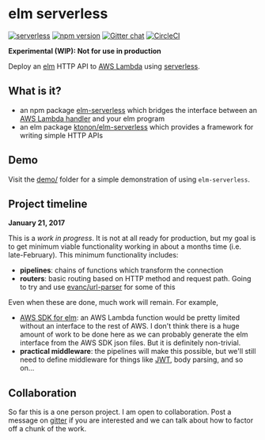 elm serverless
==============

[![serverless](http://public.serverless.com/badges/v3.svg)](http://www.serverless.com)
[![npm version](https://badge.fury.io/js/elm-serverless.svg)](https://badge.fury.io/js/elm-serverless)
[![Gitter chat](https://badges.gitter.im/ktonon/elm-serverless.png)](https://gitter.im/elm-serverless/Lobby)
[![CircleCI](https://circleci.com/gh/ktonon/elm-serverless.svg?style=svg)](https://circleci.com/gh/ktonon/elm-serverless)

__Experimental (WIP): Not for use in production__

Deploy an [elm][] HTTP API to [AWS Lambda][] using [serverless][].

## What is it?

* an npm package [elm-serverless][] which bridges the interface between an [AWS Lambda handler][] and your elm program
* an elm package [ktonon/elm-serverless][] which provides a framework for writing simple HTTP APIs

## Demo

Visit the [demo/](https://github.com/ktonon/elm-serverless/blob/master/demo/) folder for a simple demonstration of using `elm-serverless`.

## Project timeline

__January 21, 2017__

This is a _work in progress_. It is not at all ready for production, but my goal is to get minimum viable functionality working in about a months time (i.e. late-February). This minimum functionality includes:

* __pipelines__: chains of functions which transform the connection
* __routers__: basic routing based on HTTP method and request path. Going to try and use [evanc/url-parser][] for some of this

Even when these are done, much work will remain. For example,

* [AWS SDK for elm][]: an AWS Lambda function would be pretty limited without an interface to the rest of AWS. I don't think there is a huge amount of work to be done here as we can probably generate the elm interface from the AWS SDK json files. But it is definitely non-trivial.
* __practical middleware__: the pipelines will make this possible, but we'll still need to define middleware for things like [JWT][], body parsing, and so on...

## Collaboration

So far this is a one person project. I am open to collaboration. Post a message on [gitter][] if you are interested and we can talk about how to factor off a chunk of the work.

[AWS Lambda]:https://aws.amazon.com/lambda
[AWS Lambda handler]:http://docs.aws.amazon.com/lambda/latest/dg/nodejs-prog-model-handler.html
[AWS SDK for elm]:https://github.com/ktonon/aws-sdk-elm
[elm-serverless]:https://www.npmjs.com/package/elm-serverless
[elm-serverless-demo]:https://github.com/ktonon/elm-serverless-demo
[elm-webpack-loader]:https://github.com/elm-community/elm-webpack-loader
[elm]:http://elm-lang.org/
[evanc/url-parser]:http://package.elm-lang.org/packages/evancz/url-parser/latest
[gitter]:https://gitter.im/elm-serverless/Lobby
[JWT]:https://jwt.io/
[ktonon/elm-serverless]:http://package.elm-lang.org/packages/ktonon/elm-serverless/latest
[serverless-webpack]:https://github.com/elastic-coders/serverless-webpack
[serverless]:https://github.com/serverless/serverless
[webpack]:https://webpack.github.io/
